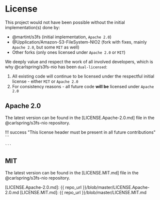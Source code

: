 # License

This project would not have been possible without the initial implementation(s) done by:
 
 * @martint/s3fs (initial implementation, `Apache 2.0`)  
 * @Upplication/Amazon-S3-FileSystem-NIO2 (fork with fixes, mainly `Apache 2.0`, but some `MIT` as well)
 * Other forks (only ones licensed under `Apache 2.0` or `MIT`)

We deeply value and respect the work of all involved developers, which is why @carlspring/s3fs-nio has been `dual-licensed`:

1. All existing code will continue to be licensed under the respectful initial license - either `MIT` or `Apache 2.0`
2. For consistency reasons - all future code **will be** licensed under `Apache 2.0`

## Apache 2.0

The latest version can be found in the [LICENSE.Apache-2.0.md] file in the @carlspring/s3fs-nio repository.


!!! success "This license header must be present in all future contributions"
    ```
    
    ```


## MIT

The latest version can be found in the [LICENSE.MIT.md] file in the @carlspring/s3fs-nio repository.

[<--# Links -->]: #
[LICENSE.Apache-2.0.md]: {{ repo_url }}/blob/master/LICENSE.Apache-2.0.md
[LICENSE.MIT.md]: {{ repo_url }}/blob/master/LICENSE.MIT.md